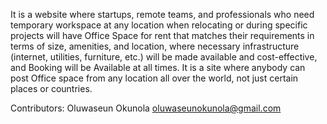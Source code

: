 It is a website where startups, remote teams, and professionals who need temporary workspace at any location when relocating or during specific projects will have Office Space for rent that matches their requirements in terms of size, amenities, and location, where necessary infrastructure (internet, utilities, furniture, etc.) will be made available and cost-effective, and Booking will be Available at all times. It is a site where anybody can post Office space from any location all over the world, not just certain places or countries.

Contributors:
Oluwaseun Okunola <oluwaseunokunola@gmail.com>
